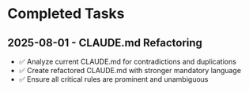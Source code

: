# Completed Tasks

## 2025-08-01 - CLAUDE.md Refactoring
- ✅ Analyze current CLAUDE.md for contradictions and duplications
- ✅ Create refactored CLAUDE.md with stronger mandatory language
- ✅ Ensure all critical rules are prominent and unambiguous
